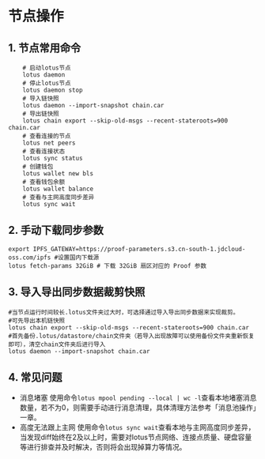 # 节点操作
## 1. 节点常用命令
```
    # 启动lotus节点
    lotus daemon
    # 停止lotus节点
    lotus daemon stop
    # 导入链快照
    lotus daemon --import-snapshot chain.car 
    # 导出链快照
    lotus chain export --skip-old-msgs --recent-stateroots=900 chain.car
    # 查看连接的节点
    lotus net peers
    # 查看连接状态
    lotus sync status
    # 创建钱包
    lotus wallet new bls
    # 查看钱包余额
    lotus wallet balance
    # 查看与主网高度同步差异
    lotus sync wait
```
## 2. 手动下载同步参数
```
export IPFS_GATEWAY=https://proof-parameters.s3.cn-south-1.jdcloud-oss.com/ipfs #设置国内下载源
lotus fetch-params 32GiB # 下载 32GiB 扇区对应的 Proof 参数
```
## 3. 导入导出同步数据裁剪快照
```
#当节点运行时间较长.lotus文件夹过大时，可选择通过导入导出同步数据来实现裁剪。
#可先导出本机链快照
lotus chain export --skip-old-msgs --recent-stateroots=900 chain.car
#首先备份.lotus/datastore/chain文件夹（若导入出现故障可以使用备份文件夹重新恢复即可），清空chain文件夹后进行导入
lotus daemon --import-snapshot chain.car 
```
## 4. 常见问题
- 消息堵塞
使用命令``lotus mpool pending --local | wc -l``查看本地堵塞消息数量，若不为0，则需要手动进行消息清理，具体清理方法参考「消息池操作」一章。
- 高度无法跟上主网
使用命令``lotus sync wait``查看本地与主网高度同步差异，当发现diff始终在2及以上时，需要对lotus节点网络、连接点质量、硬盘容量等进行排查并及时解决，否则将会出现掉算力等情况。
